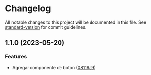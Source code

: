 # Changelog

All notable changes to this project will be documented in this file. See [standard-version](https://github.com/conventional-changelog/standard-version) for commit guidelines.

## 1.1.0 (2023-05-20)


### Features

* Agregar componente de boton ([08119a9](https://github.com/johnandrade18/sky-design-system/commit/08119a99d09f288d030488d3a66e201bc3603fe4))
